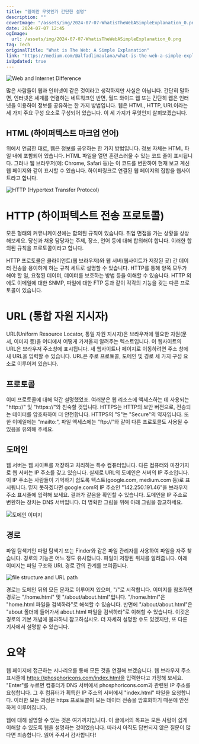 ```yaml
---
title: "웹이란 무엇인가 간단한 설명"
description: ""
coverImage: "/assets/img/2024-07-07-WhatisTheWebASimpleExplanation_0.png"
date: 2024-07-07 12:45
ogImage: 
  url: /assets/img/2024-07-07-WhatisTheWebASimpleExplanation_0.png
tag: Tech
originalTitle: "What is The Web: A Simple Explanation"
link: "https://medium.com/@alfadlimaulana/what-is-the-web-a-simple-explanation-527053544d03"
isUpdated: true
---
```




![Web and Internet Difference](/assets/img/2024-07-07-WhatisTheWebASimpleExplanation_0.png)

많은 사람들이 웹과 인터넷이 같은 것이라고 생각하지만 사실은 아닙니다. 간단히 말하면, 인터넷은 세계를 연결하는 네트워크인 반면, 월드 와이드 웹 또는 간단히 웹은 인터넷을 이용하여 정보를 공유하는 한 가지 방법입니다. 웹은 HTML, HTTP, URL이라는 세 가지 주요 구성 요소로 구성되어 있습니다. 이 세 가지가 무엇인지 살펴보겠습니다.

## HTML (하이퍼텍스트 마크업 언어)

위에서 언급한 대로, 웹은 정보를 공유하는 한 가지 방법입니다. 정보 자체는 HTML 파일 내에 포함되어 있습니다. HTML 파일을 열면 혼란스러울 수 있는 코드 줄이 표시됩니다. 그러나 웹 브라우저(예: Chrome, Safari 등)는 이 코드를 변환하여 현재 보고 계신 웹 페이지와 같이 표시할 수 있습니다. 하이퍼링크로 연결된 웹 페이지의 집합을 웹사이트라고 합니다.

<div class="content-ad"></div>

![HTTP (Hypertext Transfer Protocol)](https://www.example.com/assets/img/2024-07-07-WhatisTheWebASimpleExplanation_1.png)

# HTTP (하이퍼텍스트 전송 프로토콜)

모든 형태의 커뮤니케이션에는 합의된 규칙이 있습니다. 취업 면접을 가는 상황을 상상해보세요. 당신과 채용 담당자는 주제, 장소, 언어 등에 대해 합의해야 합니다. 이러한 합의된 규칙을 프로토콜이라고 합니다.

HTTP 프로토콜은 클라이언트(웹 브라우저)와 웹 서버(웹사이트가 저장된 곳) 간 데이터 전송을 용이하게 하는 규칙 세트로 설명할 수 있습니다. HTTP를 통해 양쪽 모두가 해야 할 일, 요청된 데이터, 데이터를 보호하는 방법 등을 이해할 수 있습니다. HTTP 외에도 이메일에 대한 SNMP, 파일에 대한 FTP 등과 같이 각각의 기능을 갖는 다른 프로토콜이 있습니다.

<div class="content-ad"></div>

# URL (통합 자원 지시자)

URL(Uniform Resource Locator, 통일 자원 지시자)은 브라우저에 필요한 자원(문서, 이미지 등)을 어디에서 어떻게 가져올지 알려주는 텍스트입니다. 이 웹사이트의 URL은 브라우저 주소창에 표시됩니다. 새 웹사이트나 페이지로 이동하려면 주소 창에 새 URL을 입력할 수 있습니다. URL은 주로 프로토콜, 도메인 및 경로 세 가지 구성 요소로 이루어져 있습니다.

## 프로토콜

이미 프로토콜에 대해 약간 설명했었죠. 여러분은 웹 리소스에 액세스하는 데 사용되는 "http://" 및 "https://"와 친숙할 것입니다. HTTPS는 HTTP의 보안 버전으로, 전송되는 데이터를 암호화하여 더 안전합니다. HTTPS의 "S"는 "Secure"의 약자입니다. 또한 이메일에는 "mailto:", 파일 액세스에는 "ftp://"와 같이 다른 프로토콜도 사용될 수 있음을 유의해 주세요.

<div class="content-ad"></div>

## 도메인

웹 서버는 웹 사이트를 저장하고 처리하는 특수 컴퓨터입니다. 다른 컴퓨터와 마찬가지로 웹 서버는 IP 주소를 갖고 있습니다. 실제로 URL의 도메인은 서버의 IP 주소입니다. 이 IP 주소는 사람들이 기억하기 쉽도록 텍스트(google.com, medium.com 등)로 표시됩니다. 믿지 못하겠다면 google.com의 IP 주소인 "142.250.191.46"을 브라우저 주소 표시줄에 입력해 보세요. 결과가 같음을 확인할 수 있습니다. 도메인을 IP 주소로 변환하는 장치는 DNS 서버입니다. 더 명확한 그림을 위해 아래 그림을 참고하세요.

![도메인 이미지](/assets/img/2024-07-07-WhatisTheWebASimpleExplanation_2.png)

## 경로

<div class="content-ad"></div>

파일 탐색기인 파일 탐색기 또는 Finder와 같은 파일 관리자를 사용하여 파일을 자주 찾습니다. 경로의 기능은 어느 정도 유사합니다. 파일이 저장된 위치를 알려줍니다. 아래 이미지는 파일 구조와 URL 경로 간의 관계를 보여줍니다.

![file structure and URL path](/assets/img/2024-07-07-WhatisTheWebASimpleExplanation_3.png)

경로는 도메인 뒤의 모든 문자로 이루어져 있으며, "/"로 시작합니다. 이미지를 참조하면 경로는 "/home.html" 및 "/about/about.html"입니다. "/home.html"은 "home.html 파일을 검색하라"로 해석할 수 있습니다. 반면에 "/about/about.html"은 "about 폴더에 들어가서 about.html 파일을 검색하라"로 이해할 수 있습니다. 이것은 경로의 기본 개념에 불과하니 참고하십시오. 더 자세히 설명할 수도 있겠지만, 또 다른 기사에서 설명할 수 있습니다.

# 요약

<div class="content-ad"></div>

웹 페이지에 접근하는 시나리오를 통해 모든 것을 연결해 보겠습니다. 웹 브라우저 주소 표시줄에 https://phosphoricons.com/index.html을 입력한다고 가정해 보세요. "Enter"를 누르면 컴퓨터가 DNS 서버에서 phosphoricons.com과 관련된 IP 주소를 요청합니다. 그 후 컴퓨터가 획득한 IP 주소의 서버에서 "index.html" 파일을 요청합니다. 이러한 모든 과정은 https 프로토콜이 모든 데이터 전송을 암호화하기 때문에 안전하게 이루어집니다.

웹에 대해 설명할 수 있는 것은 여기까지입니다. 이 글에서의 목표는 모든 사람이 쉽게 이해할 수 있도록 웹을 설명하는 것이었습니다. 따라서 아직도 답변되지 않은 질문이 많다면 죄송합니다. 읽어 주셔서 감사합니다!
